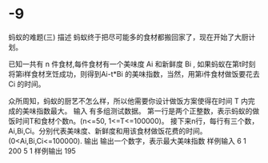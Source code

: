 # -9
蚂蚁的难题(三)
描述
蚂蚁终于把尽可能多的食材都搬回家了，现在开始了大厨计划。

已知一共有 n 件食材,每件食材有一个美味度 Ai 和新鲜度 Bi , 如果蚂蚁在第t时刻将第i样食材烹饪成功，则得到Ai-t*Bi 的美味指数，当然，用第i件食材做饭要花去 Ci 的时间。

众所周知，蚂蚁的厨艺不怎么样，所以他需要你设计做饭方案使得在时间 T 内完成的美味指数最大。
输入
有多组测试数据。
第一行是两个正整数，表示蚂蚁的做饭时间T和食材个数n。(n<=50, 1<=T<=100000)。
接下来n行，每行有三个数，Ai,Bi,Ci。分别代表美味度、新鲜度和用该食材做饭花费的时间。(0<Ai,Bi,Ci<=100000).
输出
输出一个数字，表示最大美味指数
样例输入
6 1
200 5 1
样例输出
195
